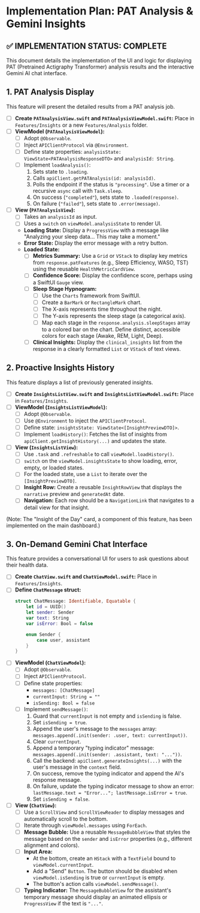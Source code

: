 # Implementation Plan: PAT Analysis & Gemini Insights

## ✅ IMPLEMENTATION STATUS: COMPLETE

This document details the implementation of the UI and logic for displaying PAT (Pretrained Actigraphy Transformer) analysis results and the interactive Gemini AI chat interface.

## 1. PAT Analysis Display

This feature will present the detailed results from a PAT analysis job.

- [ ] **Create `PATAnalysisView.swift` and `PATAnalysisViewModel.swift`:** Place in `Features/Insights` or a new `Features/Analysis` folder.
- [ ] **ViewModel (`PATAnalysisViewModel`):**
    - [ ] Adopt `@Observable`.
    - [ ] Inject `APIClientProtocol` via `@Environment`.
    - [ ] Define state properties: `analysisState: ViewState<PATAnalysisResponseDTO>` and `analysisId: String`.
    - [ ] Implement `loadAnalysis()`:
        1. Sets state to `.loading`.
        2. Calls `apiClient.getPATAnalysis(id: analysisId)`.
        3. Polls the endpoint if the status is `"processing"`. Use a timer or a recursive `async` call with `Task.sleep`.
        4. On success (`"completed"`), sets state to `.loaded(response)`.
        5. On failure (`"failed"`), sets state to `.error(message)`.
- [ ] **View (`PATAnalysisView`):**
    - [ ] Takes an `analysisId` as input.
    - [ ] Uses a `switch` on `viewModel.analysisState` to render UI.
    - **Loading State:** Display a `ProgressView` with a message like "Analyzing your sleep data... This may take a moment."
    - **Error State:** Display the error message with a retry button.
    - **Loaded State:**
        - [ ] **Metrics Summary:** Use a `Grid` or `VStack` to display key metrics from `response.patFeatures` (e.g., Sleep Efficiency, WASO, TST) using the reusable `HealthMetricCardView`.
        - [ ] **Confidence Score:** Display the confidence score, perhaps using a SwiftUI `Gauge` view.
        - [ ] **Sleep Stage Hypnogram:**
            - [ ] Use the `Charts` framework from SwiftUI.
            - [ ] Create a `BarMark` or `RectangleMark` chart.
            - [ ] The X-axis represents time throughout the night.
            - [ ] The Y-axis represents the sleep stage (a categorical axis).
            - [ ] Map each stage in the `response.analysis.sleepStages` array to a colored bar on the chart. Define distinct, accessible colors for each stage (Awake, REM, Light, Deep).
        - [ ] **Clinical Insights:** Display the `clinical_insights` list from the response in a clearly formatted `List` or `VStack` of text views.

## 2. Proactive Insights History

This feature displays a list of previously generated insights.

- [ ] **Create `InsightsListView.swift` and `InsightsListViewModel.swift`:** Place in `Features/Insights`.
- [ ] **ViewModel (`InsightsListViewModel`):**
    - [ ] Adopt `@Observable`.
    - [ ] Use `@Environment` to inject the `APIClientProtocol`.
    - [ ] Define state: `insightsState: ViewState<[InsightPreviewDTO]>`.
    - [ ] Implement `loadHistory()`: Fetches the list of insights from `apiClient.getInsightHistory(...)` and updates the state.
- [ ] **View (`InsightsListView`):**
    - [ ] Use `.task` and `.refreshable` to call `viewModel.loadHistory()`.
    - [ ] `switch` on the `viewModel.insightsState` to show loading, error, empty, or loaded states.
    - [ ] For the loaded state, use a `List` to iterate over the `[InsightPreviewDTO]`.
    - [ ] **Insight Row:** Create a reusable `InsightRowView` that displays the `narrative` preview and `generatedAt` date.
    - [ ] **Navigation:** Each row should be a `NavigationLink` that navigates to a detail view for that insight.

(Note: The "Insight of the Day" card, a component of this feature, has been implemented on the main dashboard.)

## 3. On-Demand Gemini Chat Interface

This feature provides a conversational UI for users to ask questions about their health data.

- [ ] **Create `ChatView.swift` and `ChatViewModel.swift`:** Place in `Features/Insights`.
- [ ] **Define `ChatMessage` struct:**
    ```swift
    struct ChatMessage: Identifiable, Equatable {
        let id = UUID()
        let sender: Sender
        var text: String
        var isError: Bool = false

        enum Sender {
            case user, assistant
        }
    }
    ```
- [ ] **ViewModel (`ChatViewModel`):**
    - [ ] Adopt `@Observable`.
    - [ ] Inject `APIClientProtocol`.
    - [ ] Define state properties:
        - `messages: [ChatMessage]`
        - `currentInput: String = ""`
        - `isSending: Bool = false`
    - [ ] Implement `sendMessage()`:
        1. Guard that `currentInput` is not empty and `isSending` is false.
        2. Set `isSending = true`.
        3. Append the user's message to the `messages` array: `messages.append(.init(sender: .user, text: currentInput))`.
        4. Clear `currentInput`.
        5. Append a temporary "typing indicator" message: `messages.append(.init(sender: .assistant, text: "..."))`.
        6. Call the backend: `apiClient.generateInsights(...)` with the user's message in the `context` field.
        7. On success, remove the typing indicator and append the AI's response message.
        8. On failure, update the typing indicator message to show an error: `lastMessage.text = "Error..."; lastMessage.isError = true`.
        9. Set `isSending = false`.
- [ ] **View (`ChatView`):**
    - [ ] Use a `ScrollView` and `ScrollViewReader` to display messages and automatically scroll to the bottom.
    - [ ] Iterate through `viewModel.messages` using `ForEach`.
    - [ ] **Message Bubble:** Use a reusable `MessageBubbleView` that styles the message based on the `sender` and `isError` properties (e.g., different alignment and colors).
    - [ ] **Input Area:**
        - At the bottom, create an `HStack` with a `TextField` bound to `viewModel.currentInput`.
        - Add a "Send" `Button`. The button should be disabled when `viewModel.isSending` is true or `currentInput` is empty.
        - The button's action calls `viewModel.sendMessage()`.
    - [ ] **Typing Indicator:** The `MessageBubbleView` for the assistant's temporary message should display an animated ellipsis or `ProgressView` if the text is `"..."`. 